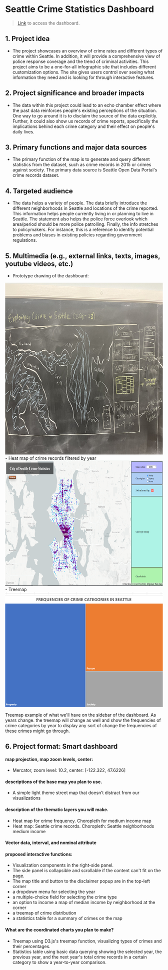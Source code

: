 # Seattle Crime Statistics Dashboard

>[Link](https://tj717.github.io/Seattle-Crime-Stats-Dashboard/) to access the dashboard.

## 1. Project idea
 - The project showcases an overview of crime rates and different types of crime within Seattle. In addition, it will provide a comprehensive view of police response coverage and the trend of criminal activities. This project aims to be a one-for-all infographic site that includes different customization options. The site gives users control over seeing what information they need and is looking for through interactive features. 
## 2. Project significance and broader impacts
- The data within this project could lead to an echo chamber effect where the past data reinforces people's existing perceptions of the situation. One way to go around it is to disclaim the source of the data explicitly. Further, it could also show us records of crime reports, specifically the implications behind each crime category and their effect on people's daily lives.
## 3. Primary functions and major data sources
 - The primary function of the map is to generate and query different statistics from the dataset, such as crime records in 2015 or crimes against society. The primary data source is Seattle Open Data Portal's crime records dataset.
## 4. Targeted audience
 - The data helps a variety of people. The data briefly introduce the different neighborhoods in Seattle and locations of the crime reported. This information helps people currently living in or planning to live in Seattle. The statement also helps the police force overlook which area/period should be more police patrolling. Finally, the info stretches to policymakers. For instance, this is a reference to identify potential problems and biases in existing policies regarding government regulations.
 
## 5. Multimedia (e.g., external links, texts, images, youtube videos, etc.)
 - Prototype drawing of the dashboard:
<img src="img/prototype.jpg" alt="Map prototype" width="800" height="550">
 - Heat map of crime records filtered by year
<img src="img/year_map.png"  width="800" height="400">
 - Treemap
<img src="img/treemap_example.png">

Treemap example of what we'll have on the sidebar of the dashboard. As years change. the treemap will change as well and show the frequencies of crime categories by year to display any sort of change the frequencies of these crimes might go through.

## 6. Project format: Smart dashboard
  #### map projection, map zoom levels, center:
   - Mercator, zoom level: 10.2, center: [-122.322, 47.6226]
  #### descriptions of the base map you plan to use.
   - A simple light theme street map that doesn’t distract from our visualizations
  #### description of the thematic layers you will make.
   - Heat map for crime frequency. Choropleth for medium income map
   - Heat map: Seattle crime records. Choropleth: Seattle neighborhoods medium income
  #### Vector data, interval, and nominal attribute
  #### proposed interactive functions:
  - Visualization components in the right-side panel.
  - The side panel is collapsible and scrollable if the content can't fit on the page.
  - The map title and button to the disclaimer popup are in the top-left corner
  - a dropdown menu for selecting the year
  - a multiple-choice field for selecting the crime type
  - an option to income a map of median income by neighborhood at the corner
  - a treemap of crime distribution
  - a statistics table for a summary of crimes on the map
  #### What are the coordinated charts you plan to make?
 - Treemap using D3.js's treemap function, visualizing types of crimes and their percentages.
 - Statistics table using basic data querying showing the selected year, the previous year, and the next year's total crime records in a certain category to show a year-to-year comparison.
